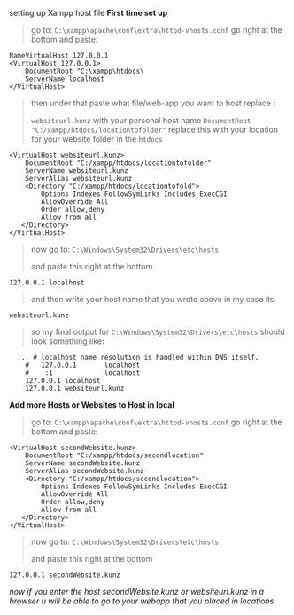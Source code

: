 setting up Xampp host file
**First time set up**

> go to: `C:\xampp\apache\conf\extra\httpd-vhosts.conf` go right at the
> bottom and paste:

    NameVirtualHost 127.0.0.1
    <VirtualHost 127.0.0.1> 
        DocumentRoot "C:\xampp\htdocs\
        ServerName localhost
    </VirtualHost>

> then under that paste what file/web-app you want to host replace :
> 
> `websiteurl.kunz` with your personal host name `DocumentRoot
> "C:/xampp/htdocs/locationtofolder"` replace this with your location
> for your website folder in the `htdocs`

    <VirtualHost websiteurl.kunz>
        DocumentRoot "C:/xampp/htdocs/locationtofolder"
        ServerName websiteurl.kunz
        ServerAlias websiteurl.kunz
        <Directory "C:/xampp/htdocs/locationtofold">
            Options Indexes FollowSymLinks Includes ExecCGI
            AllowOverride All
            Order allow,deny
            Allow from all
       </Directory>
    </VirtualHost>


> now go to:   `C:\Windows\System32\Drivers\etc\hosts`
> 
> and paste this right at the bottom

    127.0.0.1 localhost

> and then write your host name that you wrote above in my case its

    websiteurl.kunz

> so my final output for `C:\Windows\System32\Drivers\etc\hosts` should
> look something like:

 

      ... # localhost name resolution is handled within DNS itself.
        #	127.0.0.1       localhost
        #	::1             localhost
        127.0.0.1 localhost
        127.0.0.1 websiteurl.kunz


**Add more Hosts or Websites to Host in local**
> go to: `C:\xampp\apache\conf\extra\httpd-vhosts.conf` go right at the
> bottom and paste:

    <VirtualHost secondWebsite.kunz>
        DocumentRoot "C:/xampp/htdocs/secondlocation"
        ServerName secondWebsite.kunz
        ServerAlias secondWebsite.kunz
        <Directory "C:/xampp/htdocs/secondlocation">
            Options Indexes FollowSymLinks Includes ExecCGI
            AllowOverride All
            Order allow,deny
            Allow from all
       </Directory>
    </VirtualHost>
    
> now go to:   `C:\Windows\System32\Drivers\etc\hosts`
> 
> and paste this right at the bottom
  

    127.0.0.1 secondWebsite.kunz

*now if you enter the host secondWebsite.kunz or websiteurl.kunz in a browser u will be able to go to your webapp that you placed in locations*
